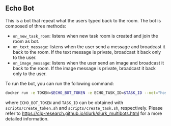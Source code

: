 ## Echo Bot

This is a bot that repeat what the users typed back to the room. The bot is composed of three methods:
* `on_new_task_room`: listens when new task room is created and join the room as bot.
* `on_text_message`: listens when the user send a message and broadcast it back to the room. If the text message is private, broadcast it back only to the user.
* `on_image_message`: listens when the user send an image and broadcast it back to the room. If the image message is private, broadcast it back only to the user. 

To run the bot, you can run the following command:
```bash
docker run -e TOKEN=$ECHO_BOT_TOKEN -e ECHO_TASK_ID=$TASK_ID --net="host" slurk/echo-bot
```

where `ECHO_BOT_TOKEN` and `TASK_ID` can be obtained with `scripts/create_token.sh` and `scripts/create_task.sh`, respectively. Please refer to <https://clp-research.github.io/slurk/slurk_multibots.html> for a more detailed information.